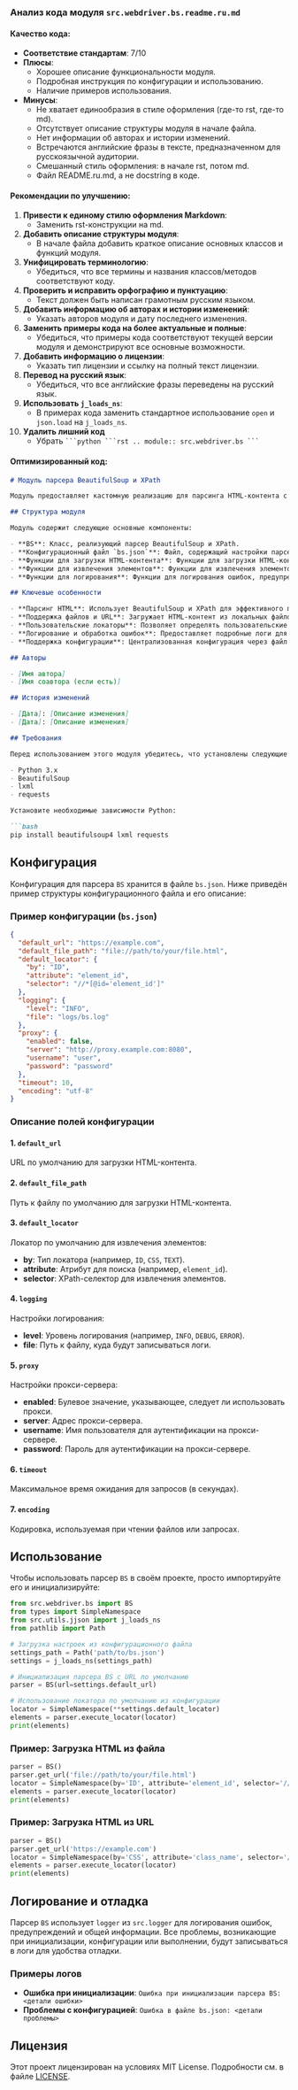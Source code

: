 ### **Анализ кода модуля `src.webdriver.bs.readme.ru.md`**

#### **Качество кода**:
- **Соответствие стандартам**: 7/10
- **Плюсы**:
  - Хорошее описание функциональности модуля.
  - Подробная инструкция по конфигурации и использованию.
  - Наличие примеров использования.
- **Минусы**:
  - Не хватает единообразия в стиле оформления (где-то rst, где-то md).
  - Отсутствует описание структуры модуля в начале файла.
  - Нет информации об авторах и истории изменений.
  - Встречаются английские фразы в тексте, предназначенном для русскоязычной аудитории.
  - Смешанный стиль оформления: в начале rst, потом md.
  - Файл README.ru.md, а не docstring в коде.

#### **Рекомендации по улучшению**:

1.  **Привести к единому стилю оформления Markdown**:
    - Заменить rst-конструкции на md.
2.  **Добавить описание структуры модуля**:
    - В начале файла добавить краткое описание основных классов и функций модуля.
3.  **Унифицировать терминологию**:
    - Убедиться, что все термины и названия классов/методов соответствуют коду.
4.  **Проверить и исправить орфографию и пунктуацию**:
    - Текст должен быть написан грамотным русским языком.
5.  **Добавить информацию об авторах и истории изменений**:
    - Указать авторов модуля и дату последнего изменения.
6.  **Заменить примеры кода на более актуальные и полные**:
    - Убедиться, что примеры кода соответствуют текущей версии модуля и демонстрируют все основные возможности.
7.  **Добавить информацию о лицензии**:
    - Указать тип лицензии и ссылку на полный текст лицензии.
8. **Перевод на русский язык**:
    - Убедиться, что все английские фразы переведены на русский язык.
9. **Использовать `j_loads_ns`**:
    - В примерах кода заменить стандартное использование `open` и `json.load` на `j_loads_ns`.
10. **Удалить лишний код**
    - Убрать ` ```python
                      ```rst
                      .. module:: src.webdriver.bs
                  ``` `

#### **Оптимизированный код**:

```markdown
# Модуль парсера BeautifulSoup и XPath

Модуль предоставляет кастомную реализацию для парсинга HTML-контента с использованием BeautifulSoup и XPath. Он позволяет загружать HTML-контент из файлов или URL-адресов, парсить его и извлекать элементы с помощью XPath-локаторов.

## Структура модуля

Модуль содержит следующие основные компоненты:

- **BS**: Класс, реализующий парсер BeautifulSoup и XPath.
- **Конфигурационный файл `bs.json`**: Файл, содержащий настройки парсера.
- **Функции для загрузки HTML-контента**: Функции для загрузки HTML-контента из файлов и URL-адресов.
- **Функции для извлечения элементов**: Функции для извлечения элементов с использованием XPath-локаторов.
- **Функции для логирования**: Функции для логирования ошибок, предупреждений и общей информации.

## Ключевые особенности

- **Парсинг HTML**: Использует BeautifulSoup и XPath для эффективного парсинга HTML.
- **Поддержка файлов и URL**: Загружает HTML-контент из локальных файлов или веб-адресов.
- **Пользовательские локаторы**: Позволяет определять пользовательские XPath-локаторы для извлечения элементов.
- **Логирование и обработка ошибок**: Предоставляет подробные логи для отладки и отслеживания ошибок.
- **Поддержка конфигурации**: Централизованная конфигурация через файл `bs.json`.

## Авторы

- [Имя автора]
- [Имя соавтора (если есть)]

## История изменений

- [Дата]: [Описание изменения]
- [Дата]: [Описание изменения]

## Требования

Перед использованием этого модуля убедитесь, что установлены следующие зависимости:

- Python 3.x
- BeautifulSoup
- lxml
- requests

Установите необходимые зависимости Python:

```bash
pip install beautifulsoup4 lxml requests
```

## Конфигурация

Конфигурация для парсера `BS` хранится в файле `bs.json`. Ниже приведён пример структуры конфигурационного файла и его описание:

### Пример конфигурации (`bs.json`)

```json
{
  "default_url": "https://example.com",
  "default_file_path": "file://path/to/your/file.html",
  "default_locator": {
    "by": "ID",
    "attribute": "element_id",
    "selector": "//*[@id='element_id']"
  },
  "logging": {
    "level": "INFO",
    "file": "logs/bs.log"
  },
  "proxy": {
    "enabled": false,
    "server": "http://proxy.example.com:8080",
    "username": "user",
    "password": "password"
  },
  "timeout": 10,
  "encoding": "utf-8"
}
```

### Описание полей конфигурации

#### 1. `default_url`

URL по умолчанию для загрузки HTML-контента.

#### 2. `default_file_path`

Путь к файлу по умолчанию для загрузки HTML-контента.

#### 3. `default_locator`

Локатор по умолчанию для извлечения элементов:

- **by**: Тип локатора (например, `ID`, `CSS`, `TEXT`).
- **attribute**: Атрибут для поиска (например, `element_id`).
- **selector**: XPath-селектор для извлечения элементов.

#### 4. `logging`

Настройки логирования:

- **level**: Уровень логирования (например, `INFO`, `DEBUG`, `ERROR`).
- **file**: Путь к файлу, куда будут записываться логи.

#### 5. `proxy`

Настройки прокси-сервера:

- **enabled**: Булевое значение, указывающее, следует ли использовать прокси.
- **server**: Адрес прокси-сервера.
- **username**: Имя пользователя для аутентификации на прокси-сервере.
- **password**: Пароль для аутентификации на прокси-сервере.

#### 6. `timeout`

Максимальное время ожидания для запросов (в секундах).

#### 7. `encoding`

Кодировка, используемая при чтении файлов или запросах.

## Использование

Чтобы использовать парсер `BS` в своём проекте, просто импортируйте его и инициализируйте:

```python
from src.webdriver.bs import BS
from types import SimpleNamespace
from src.utils.jjson import j_loads_ns
from pathlib import Path

# Загрузка настроек из конфигурационного файла
settings_path = Path('path/to/bs.json')
settings = j_loads_ns(settings_path)

# Инициализация парсера BS с URL по умолчанию
parser = BS(url=settings.default_url)

# Использование локатора по умолчанию из конфигурации
locator = SimpleNamespace(**settings.default_locator)
elements = parser.execute_locator(locator)
print(elements)
```

### Пример: Загрузка HTML из файла

```python
parser = BS()
parser.get_url('file://path/to/your/file.html')
locator = SimpleNamespace(by='ID', attribute='element_id', selector='//*[@id="element_id"]')
elements = parser.execute_locator(locator)
print(elements)
```

### Пример: Загрузка HTML из URL

```python
parser = BS()
parser.get_url('https://example.com')
locator = SimpleNamespace(by='CSS', attribute='class_name', selector='//*[contains(@class, "class_name")]')
elements = parser.execute_locator(locator)
print(elements)
```

## Логирование и отладка

Парсер `BS` использует `logger` из `src.logger` для логирования ошибок, предупреждений и общей информации. Все проблемы, возникающие при инициализации, конфигурации или выполнении, будут записываться в логи для удобства отладки.

### Примеры логов

- **Ошибка при инициализации**: `Ошибка при инициализации парсера BS: <детали ошибки>`
- **Проблемы с конфигурацией**: `Ошибка в файле bs.json: <детали проблемы>`

## Лицензия

Этот проект лицензирован на условиях MIT License. Подробности см. в файле [LICENSE](../../LICENSE).